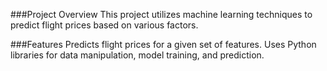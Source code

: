 ###Project Overview
This project utilizes machine learning techniques to predict flight prices based on various factors.

###Features
Predicts flight prices for a given set of features.
Uses Python libraries for data manipulation, model training, and prediction.
